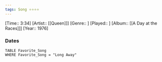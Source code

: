 ```yaml
---
tags: Song ⭐⭐⭐⭐ 
---
```

[Time:: 3:34]
[Artist:: [[Queen]]]
[Genre:: ]
[Played:: ]
[Album:: [[A Day at the Races]]]
[Year:: 1976]
### Dates
````dataview
TABLE Favorite_Song
WHERE Favorite_Song = "Long Away"
````